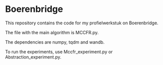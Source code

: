 # Boerenbridge
This repository contains the code for my profielwerkstuk on Boerenbridge.

The file with the main algorithm is MCCFR.py.

The dependencies are numpy, tqdm and wandb.

To run the experiments, use Mccfr_experiment.py or Abstraction_experiment.py.
